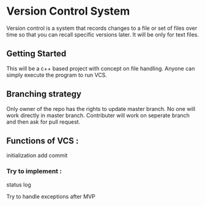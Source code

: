 # Version Control System

Version control is a system that records changes to a file or set of files over time so that you can recall specific versions later. It will be only for text files.

## Getting Started

This will be a c++ based project with concept on file handling. Anyone can simply execute the program to run VCS.


## Branching strategy

   Only owner of the repo has the rights to update master branch.
   No one will work directly in master branch.
   Contributer will work on seperate branch and then ask for pull request.
   
## Functions of VCS :
   initialization
   add
   commit
  
 ### Try to implement :
   status
   log


Try to handle exceptions after MVP
